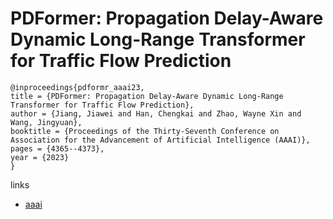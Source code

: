 # PDFormer: Propagation Delay-Aware Dynamic Long-Range Transformer for Traffic Flow Prediction

```
@inproceedings{pdformr_aaai23,
title = {PDFormer: Propagation Delay-Aware Dynamic Long-Range Transformer for Traffic Flow Prediction},
author = {Jiang, Jiawei and Han, Chengkai and Zhao, Wayne Xin and Wang, Jingyuan},
booktitle = {Proceedings of the Thirty-Seventh Conference on Association for the Advancement of Artificial Intelligence (AAAI)},
pages = {4365--4373},
year = {2023}
}
```

links
- [aaai](https://ojs.aaai.org/index.php/AAAI/article/view/25556)
